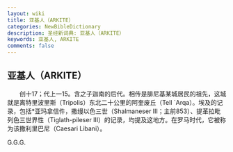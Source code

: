 ```yaml
---
layout: wiki
title: 亚基人（ARKITE）
categories: NewBibleDictionary
description: 圣经新词典: 亚基人（ARKITE）
keywords: 亚基人, ARKITE
comments: false
---
```


## 亚基人（ARKITE）

　　创十17；代上一15。含之子迦南的后代。相传是腓尼基某城居民的祖先，这城就是离特里波里斯（Tripolis）东北二十公里的阿奎废丘（Tell `Arqa）。埃及的记录，包括*亚玛拿信件，撒缦以色三世（Shalmaneser III；主前853）、提革拉毗列色三世界性（Tiglath-pileser III）的记录，均提及这地方。在罗马时代，它被称为该撒利里巴尼（Caesari Libani）。

G.G.G.






